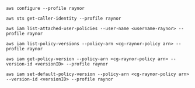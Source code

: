 `aws configure --profile raynor`

`aws sts get-caller-identity --profile raynor`

`aws iam list-attached-user-policies --user-name <username-raynor> --profile raynor`

`aws iam list-policy-versions --policy-arn <cg-raynor-policy arn> --profile raynor`

`aws iam get-policy-version --policy-arn <cg-raynor-policy arn> --version-id <versionID> --profile raynor`

`aws iam set-default-policy-version --policy-arn <cg-raynor-policy arn> --version-id <versionID> --profile raynor`
